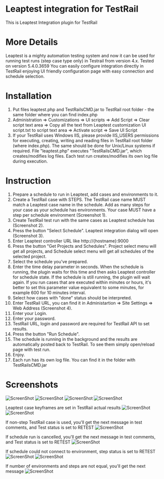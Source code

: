 # Leaptest integration for TestRail

This is Leaptest Integration plugin for TestRail

# More Details
Leaptest is a mighty automation testing system and now it can be used for running test runs (step case type only) in Testrail from version 4.x. Tested on version 5.4.0.3659 
You can easily configure integration directly in TestRail enjoying UI friendly configuration page with easy connection and schedule selection.

# Installation
1. Put files leaptest.php and TestRailsCMD.jar to TestRail root folder - the same folder where you can find index.php
2. Administration => Customizations => UI scripts => Add Script => Clear script text area => Copy all the text from Leaptest customization UI script.txt to script text area => Activate script => Save UI Script
3. If your TestRail uses Windows IIS, please provide IIS_USERS permissions for executing, creating, writing and reading files in TestRail root folder (where index.php). The same should be done for Unix/Linux systems if required. File "leaptest.php" executes "TestRailsCMD.jar", which creates/modifies log files. Each test run creates/modifies its own log file during execution.

# Instruction
1. Prepare a schedule to run in Leaptest, add cases and environments to it.
2. Create a TestRail case with STEPS. The TestRail case name MUST match a Leaptest case name in the schedule. Add as many steps for your case as your schedule has environments. Your case MUST have a step per schedule environment (Screenshot 1).
3. Create TestRail test run with the same cases as Leaptest schedule has (Screenshot 2).
4. Press the button "Select Schedule". Leaptest integration dialog will open (Screenshot 3).
5. Enter Leaptest controller URL like http://{hostname}:9000
6. Press the button "Get Projects and Schedules". Project select menu will get all projects, and Schedule select menu will get all schedules of the selected project.
7. Select the schedule you've prepared.
8. Enter the time delay parameter in seconds. When the schedule is running, the plugin waits for this time and then asks Leaptest controller for schedule state. If the schedule is still running, the plugin will wait again. If you run cases that are executed within minutes or hours, it's better to set this parameter value equivalent to some minutes, for example 600 for 10 minutes interval.
9. Select how cases with "done" status should be interpreted.
10. Enter TestRail URL, you can find it in Administartion => Site Settings => Web Address (Screenshot 4).
11. Enter your Login.
12. Enter your password.
13. TestRail URL, login and password are required for TestRail API to set results.
14. Press the button "Run Schedule".
15. The schedule is running in the background and the results are automatically posted back to TestRail. To see them simply open/reload page with test run.
16. Enjoy.
17. Each run has its own log file. You can find it in the folder with TestRailsCMD.jar     

# Screenshots
![ScreenShot](http://customatics.com/wp-content/uploads/2017/07/9.jpg.png)
![ScreenShot](http://customatics.com/wp-content/uploads/2017/07/8.jpg.png)
![ScreenShot](http://customatics.com/wp-content/uploads/2017/07/1.jpg.png)
![ScreenShot](http://customatics.com/wp-content/uploads/2017/07/10.jpg.png)

Leaptest case keyframes are set in TestRail actual results
![ScreenShot](http://customatics.com/wp-content/uploads/2017/07/2.jpg.png)
![ScreenShot](http://customatics.com/wp-content/uploads/2017/07/3.jpg.png)

If non-step TestRail case is used, you'll get the next message in test comments, and Test status is set to RETEST
![ScreenShot](http://customatics.com/wp-content/uploads/2017/07/4.jpg.png)

If schedule run is cancelled, you'll get the next message in test comments, and Test status is set to RETEST
![ScreenShot](http://customatics.com/wp-content/uploads/2017/07/5.jpg.png)

If schedule could not connect to environment, step status is set to RETEST
![ScreenShot](http://customatics.com/wp-content/uploads/2017/07/6.jpg.png)
![ScreenShot](http://customatics.com/wp-content/uploads/2017/07/7.jpg.png)

If number of environments and steps are not equal, you'll get the next message
![ScreenShot](http://customatics.com/wp-content/uploads/2017/07/11.jpg.png)
